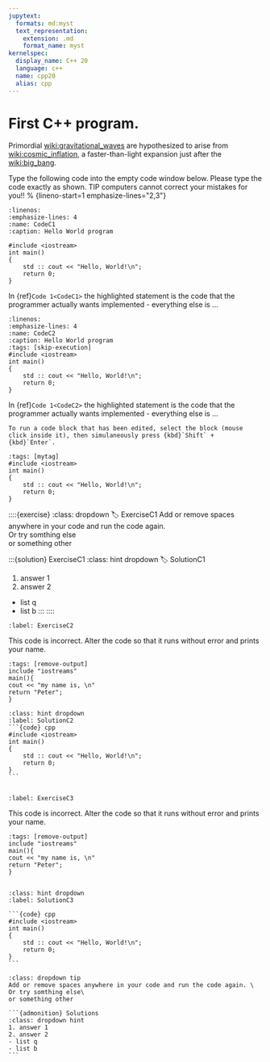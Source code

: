 ```yaml
---
jupytext:
  formats: md:myst
  text_representation:
    extension: .md
    format_name: myst
kernelspec:
  display_name: C++ 20
  language: c++
  name: cpp20
  alias: cpp
---
```


# First C++ program.


Primordial <wiki:gravitational_waves> are hypothesized to arise from <wiki:cosmic_inflation>, a faster-than-light expansion just after the <wiki:big_bang>.


Type the following code into the empty code window below.
Please type the code exactly as shown. 
TIP computers cannot correct your mistakes for you!! 
% {lineno-start=1 emphasize-lines="2,3"}

```{code-block} cpp
:linenos: 
:emphasize-lines: 4
:name: CodeC1
:caption: Hello World program

#include <iostream>
int main()
{
	std :: cout << "Hello, World!\n";
	return 0;
}
```

In {ref}`Code 1<CodeC1>` the highlighted statement is the code that the programmer actually wants implemented - everything else is ...

```{code-cell} cpp
:linenos: 
:emphasize-lines: 4
:name: CodeC2
:caption: Hello World program
:tags: [skip-execution]
#include <iostream>
int main()
{
	std :: cout << "Hello, World!\n";
	return 0;
}
```


In {ref}`Code 1<CodeC2>` the highlighted statement is the code that the programmer actually wants implemented - everything else is ...


```{tip}
To run a code block that has been edited, select the block (mouse click inside it), then simulaneously press {kbd}`Shift` + {kbd}`Enter`. 
```


```{code-cell} c++
:tags: [mytag]
#include <iostream>
int main()
{
	std :: cout << "Hello, World!\n";
	return 0;
}
```

::::{exercise} 
:class: dropdown
:label: ExerciseC1
Add or remove spaces anywhere in your code and run the code again. \
Or try somthing else\
or something other

:::{solution} ExerciseC1 
:class: hint dropdown
:label: SolutionC1

1. answer 1
2. answer 2
- list q
- list b
:::
::::


`````{exercise-start} 
:label: ExerciseC2
`````
This code is incorrect. Alter the code so that it runs without error and prints your name.
`````{code-block} cpp
:tags: [remove-output]
include "iostreams"
main(){
cout << "my name is, \n"
return "Peter";
}
`````
`````{solution} ExerciseC2 
:class: hint dropdown
:label: SolutionC2
```{code} cpp
#include <iostream>
int main()
{
	std :: cout << "Hello, World!\n";
	return 0;
}
```
`````
`````{exercise-end}
`````

```{exercise-start} 
:label: ExerciseC3
```
This code is incorrect. Alter the code so that it runs without error and prints your name.
```{code-block} cpp
:tags: [remove-output]
include "iostreams"
main(){
cout << "my name is, \n"
return "Peter";
}
```
```{exercise-end}
```

````{solution} ExerciseC3 
:class: hint dropdown
:label: SolutionC3

```{code} cpp
#include <iostream>
int main()
{
	std :: cout << "Hello, World!\n";
	return 0;
}
```
````



````{admonition} Exercise
:class: dropdown tip
Add or remove spaces anywhere in your code and run the code again. \
Or try somthing else\
or something other

```{admonition} Solutions 
:class: dropdown hint
1. answer 1
2. answer 2
- list q
- list b
```
````



